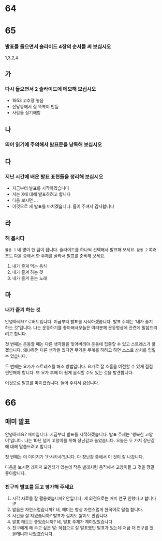# 64
# 65
### 발표를 들으면서 슬라이드 4장의 순서를 써 보십시오
1,3,2,4
## 가
### 다시 들으면서 2 슬라이드에 메모해 보십시오
* 1953 고추장 놓음
* 산당동에서 집 똑뽁이 만듬
* 사람들 싱기해함
## 나
### 띄어 읽기에 주의해서 발표문을 낭독해 보십시오
## 다
### 지난 시간에 배운 발표 표현들을 정리해 보십시오
* 지금부터 발표를 시작하겠습니다
* 저는 X에 대해 발표하려고 합니다
* 다음 보시면 ...
* 이것으로 제 발표를 마치겠습니다. 들어 주셔서 감사합니다
## 라
### 해 봅시다
`활동 1` 네 명이 한 팀이 됩니다. 슬라이드를 하나씩 선택해서 발표해 보세요.
`활동 2` 여러분도 다음 중에서 한 주제를 골라서 발표를 준비해 보세요.
1. 내가 즐겨 먹는 음식
2. 내가 즐겨 하는 것
3. 내가 즐겨 듣는 노래
## 마
### 내가 즐겨 하는 것
안녕하세요? 로버트입니다. 지금부터 발표를 시작하겠습니다. 발표 주제는 '내가 즐겨 하는 것'입니다. 나는 운동하기를 좋아해서오늘은 여러분께 운동명상에 관련에 말씀드리려고 합니다.

첫 번째는 운동할 때는 다른 생각들을 잊어버려야 운동에 집중할 수 있고 스트레스가 풀겠습니다. 왜냐하면 다른 생각들 있다면 무거운 무계를 하려고 하면 스스로 상처를 입힐 수 있습니다.

두 번째는 요가가 스트레스를 해소 방법입니다. 요가로 잘 호흡을 여전할 수 있게 점점 편안해야 합니다. 또 요가 후에 더 쉽게 움직할 수도 있는 것을 발견합니다.

이것으로 발표를 마치겠습니다. 들어 주셔서 감삽니다.
# 66
## 매미 발표
안녕하세요? 매미입니다. 지금부터 발표를 시작하겠습니다. 발표 주제는 '행복한 고양이'입니다. 나는 10년 넘게 고양이를 위해 장난감과 놀았습니다. 오늘은 두 가지 장난감에 대해 말씀드려고 합니다.

첫 번째는 이 이미지가 '카샤카샤'입니다. 다 장난감 중에서 이 것이 잘 나갑니다.

다음을 보시면 레이저 포인터가 있는데 작은 벌래처럼 음직해서 고양이들 그 것을 정말 좋아합니다.

### 친구의 발표를 듣고 평가해 주세요
1. 시각 자료를 잘 활용했습니까? 안입니다; 제 의견으로는 매미 연구 안했다고 합니다 :P
2. 발음은 자연스럽습니까? 네, 매미는 항상 자연스럽게 한국어로 말씀 합니다.
3. 시간을 잘 지켰습니까? 발표가 길지도 짧지도 안입니다
4. 발표 태도는 좋았습니까? 네, 발표 주제가 재미있었습니다
5. 친구에게 해 주고 싶은 말: 직접으로 잘 발표했던 발표가 있는데 저금 더 연구를 했을테니까 나았겠습니다.